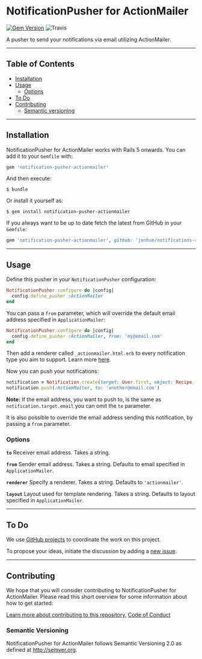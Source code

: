 # NotificationPusher for ActionMailer

[![Gem Version](https://badge.fury.io/rb/notification-pusher-actionmailer.svg)](https://badge.fury.io/rb/notification-pusher-actionmailer) ![Travis](https://travis-ci.org/jonhue/notifications-rails.svg?branch=master)

A pusher to send your notifications via email utilizing ActionMailer.

---

## Table of Contents

* [Installation](#installation)
* [Usage](#usage)
  * [Options](#options)
* [To Do](#to-do)
* [Contributing](#contributing)
  * [Semantic versioning](#semantic-versioning)

---

## Installation

NotificationPusher for ActionMailer works with Rails 5 onwards. You can add it to your `Gemfile` with:

```ruby
gem 'notification-pusher-actionmailer'
```

And then execute:

    $ bundle

Or install it yourself as:

    $ gem install notification-pusher-actionmailer

If you always want to be up to date fetch the latest from GitHub in your `Gemfile`:

```ruby
gem 'notification-pusher-actionmailer', github: 'jonhue/notifications-rails'
```

---

## Usage

Define this pusher in your `NotificationPusher` configuration:

```ruby
NotificationPusher.configure do |config|
  config.define_pusher :ActionMailer
end
```

You can pass a `from` parameter, which will override the default email address specified in `ApplicationMailer`:

```ruby
NotificationPusher.configure do |config|
  config.define_pusher :ActionMailer, from: 'my@email.com'
end
```

Then add a renderer called `_actionmailer.html.erb` to every notification type you aim to support. Learn more [here](https://github.com/jonhue/notifications-rails/tree/master/notification-renderer).

Now you can push your notifications:

```ruby
notification = Notification.create(target: User.first, object: Recipe.first)
notification.push(:ActionMailer, to: 'another@email.com')
```

**Note:** If the email address, you want to push to, is the same as `notification.target.email` you can omit the `to` parameter.

It is also possible to override the email address sending this notification, by passing a `from` parameter.

### Options

**`to`** Receiver email address. Takes a string.

**`from`** Sender email address. Takes a string. Defaults to email specified in `ApplicationMailer`.

**`renderer`** Specify a renderer. Takes a string. Defaults to `'actionmailer'`.

**`layout`** Layout used for template rendering. Takes a string. Defaults to layout specified in `ApplicationMailer`.

---

## To Do

We use [GitHub projects](https://github.com/jonhue/notifications-rails/projects/6) to coordinate the work on this project.

To propose your ideas, initiate the discussion by adding a [new issue](https://github.com/jonhue/notifications-rails/issues/new).

---

## Contributing

We hope that you will consider contributing to NotificationPusher for ActionMailer. Please read this short overview for some information about how to get started:

[Learn more about contributing to this repository](https://github.com/jonhue/notifications-rails/blob/master/CONTRIBUTING.md), [Code of Conduct](https://github.com/jonhue/notifications-rails/blob/master/CODE_OF_CONDUCT.md)

### Semantic Versioning

NotificationPusher for ActionMailer follows Semantic Versioning 2.0 as defined at http://semver.org.
